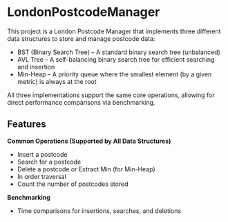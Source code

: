 # LondonPostcodeManager
This project is a London Postcode Manager that implements three different data structures to store and manage postcode data:

- BST (Binary Search Tree) – A standard binary search tree (unbalanced)
- AVL Tree – A self-balancing binary search tree for efficient searching and insertion
- Min-Heap – A priority queue where the smallest element (by a given metric) is always at the root

All three implementations support the same core operations, allowing for direct performance comparisons via benchmarking.

## Features

**Common Operations (Supported by All Data Structures)**
- Insert a postcode
- Search for a postcode
- Delete a postcode or Extract Min (for Min-Heap)
- In order traversal
- Count the number of postcodes stored

**Benchmarking**
- Time comparisons for insertions, searches, and deletions 
 

